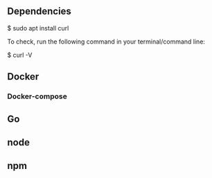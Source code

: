 ## Dependencies

$ sudo apt install curl

To check, run the following command in your terminal/command line:

$ curl -V

## Docker
### Docker-compose
## Go
## node
## npm 
